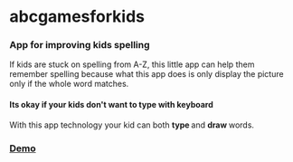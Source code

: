 # abcgamesforkids

### App for improving kids spelling
<p> If kids are stuck on spelling from A-Z, this little app can help them remember spelling because what this app does is only display 
  the picture only if the whole word matches. 
  </p> 
    <h4> Its okay if your kids don't want to type with keyboard </h4>
    <p> With this app technology your kid can both <b> type </b> and <b> draw </b> words. </p>
    <h3><a href="https://thuglifescientist2018.github.io/abcgamesforkids/">Demo </a></h3>
